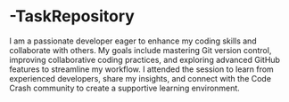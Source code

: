 # -TaskRepository
I am a passionate developer eager to enhance my coding skills and collaborate with others. My goals include mastering Git version control, improving collaborative coding practices, and exploring advanced GitHub features to streamline my workflow. I attended the session to learn from experienced developers, share my insights, and connect with the Code Crash community to create a supportive learning environment.
